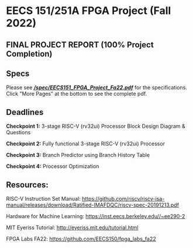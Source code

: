 # EECS 151/251A FPGA Project (Fall 2022)


## FINAL PROJECT REPORT (100% Project Completion)


## Specs

Please see ***[/spec/EECS151_FPGA_Project_Fa22.pdf](https://github.com/EECS150/fpga_project_skeleton_fa22/blob/master/spec/EECS151_FPGA_Project_Fa22.pdf)*** for the specifications. Click "More Pages" at the bottom to see the complete pdf.

## Deadlines

**Checkpoint 1:** 3-stage RISC-V (rv32ui) Processor Block Design Diagram & Questions

**Checkpoint 2:** Fully functional 3-stage RISC-V (rv32ui) Processor

**Checkpoint 3:** Branch Predictor using Branch History Table

**Checkpoint 4:** Processor Optimization


## Resources:

RISC-V Instruction Set Manual: https://github.com/riscv/riscv-isa-manual/releases/download/Ratified-IMAFDQC/riscv-spec-20191213.pdf

Hardware for Machine Learning: https://inst.eecs.berkeley.edu//~ee290-2

MIT Eyeriss Tutorial: http://eyeriss.mit.edu/tutorial.html

FPGA Labs FA22: https://github.com/EECS150/fpga_labs_fa22
